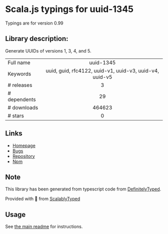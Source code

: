 
# Scala.js typings for uuid-1345

Typings are for version 0.99

## Library description:
Generate UUIDs of versions 1, 3, 4, and 5.

|                    |                 |
| ------------------ | :-------------: |
| Full name          | uuid-1345 |
| Keywords           | uuid, guid, rfc4122, uuid-v1, uuid-v3, uuid-v4, uuid-v5 |
| # releases         | 3 |
| # dependents       | 29 |
| # downloads        | 464623 |
| # stars            | 0 |

## Links
- [Homepage](https://github.com/scravy/uuid-1345)
- [Bugs](https://github.com/scravy/uuid-1345/issues)
- [Repository](https://github.com/scravy/uuid-1345)
- [Npm](https://www.npmjs.com/package/uuid-1345)
    


## Note
This library has been generated from typescript code from [DefinitelyTyped](https://definitelytyped.org).

Provided with :purple_heart: from [ScalablyTyped](https://github.com/oyvindberg/ScalablyTyped)

## Usage
See [the main readme](../../readme.md) for instructions.


